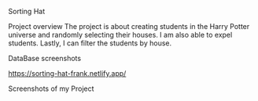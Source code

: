Sorting Hat

Project overview
The project is about creating students in the Harry Potter universe and randomly selecting their houses. I am also able to expel students. Lastly, I can filter the students by house.

DataBase screenshots
![database](1.png "screenshot_one")

https://sorting-hat-frank.netlify.app/

Screenshots of my Project

